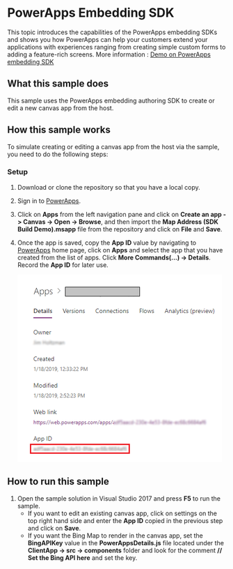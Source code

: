 # PowerApps Embedding SDK 

This topic introduces the capabilities of the PowerApps embedding SDKs and shows you how PowerApps can help your customers extend your applications with experiences ranging from creating simple custom forms to adding a feature-rich screens. More information : [Demo on PowerApps embedding SDK](https://mybuild.techcommunity.microsoft.com/sessions/77090?source=sessions#top-anchor)

## What this sample does

This sample uses the PowerApps embedding authoring SDK to create or edit a new canvas app from the host.

## How this sample works

To simulate creating or editing a canvas app from the host via the sample, you need to do the following steps:

### Setup

1. Download or clone the repository so that you have a local copy.
2. Sign in to [PowerApps](https://web.powerapps.com).
3. Click on **Apps** from the left navigation pane and click on **Create an app -> Canvas -> Open -> Browse**, and then import the **Map Address (SDK Build Demo).msapp** file from the repository and click on **File** and **Save**.
4. Once the app is saved, copy the **App ID** value by navigating to [PowerApps](https://web.powerapps.com) home page, click on **Apps**  and select the app that you have created from the list of apps. Click **More Commands(...) -> Details**. Record the **App ID** for later use.
   
    ![Screenshot](screenshot.png)

## How to run this sample

1. Open the sample solution in Visual Studio 2017 and press **F5** to run the sample. 
   - If you want to edit an existing canvas app, click on settings on the top right hand side and enter the **App ID** copied in the previous step and click on **Save**.
   - If you want the Bing Map to render in the canvas app, set the **BingAPIKey** value in the **PowerAppsDetails.js** file located under the **ClientApp -> src -> components** folder and look for the comment **// Set the Bing API here** and set the key.
  
  